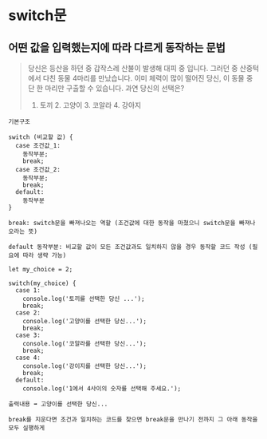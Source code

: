 # switch문

## 어떤 값을 입력했는지에 따라 다르게 동작하는 문법 

>당신은 등산을 하던 중 갑작스레 산불이 발생해 대피 중 입니다.
>그러던 중 산중턱에서 다친 동물 4마리를 만났습니다.
>이미 체력이 많이 떨어진 당신,
>이 동물 중 단 한 마리만 구출할 수 있습니다.
>과연 당신의 선택은?
>1. 토끼 2. 고양이 3. 코알라 4. 강아지

```
기본구조

switch (비교할 값) {
  case 조건값_1:
    동작부분;
    break;
  case 조건값_2:
    동작부분;
    break;
  default:
    동작부분
}

break: switch문을 빠져나오는 역할 (조건값에 대한 동작을 마쳤으니 switch문을 빠져나오라는 뜻)

default 동작부분: 비교할 값이 모든 조건값과도 일치하지 않을 경우 동작할 코드 작성 (필요에 따라 생략 가능)
```

```
let my_choice = 2;

switch(my_choice) {
  case 1:
    console.log('토끼를 선택한 당신 ...');
    break;
  case 2:
    console.log('고양이를 선택한 당신...');
    break;
  case 3:
    console.log('코알라를 선택한 당신...');
    break;
  case 4:
    console.log('강이지를 선택한 당신...');
    break;
  default:
    console.log('1에서 4사이의 숫자를 선택해 주세요.');
    
출력내용 ➡️ 고양이를 선택한 당신...

break를 지운다면 조건과 일치하는 코드를 찾으면 break문을 만나기 전까지 그 아래 동작을 모두 실행하게 
```
